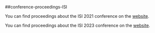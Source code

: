 ##conference-proceedings-ISI

You can find proceedings about the ISI 2021 conference on the [website](	https://ieeexplore.ieee.org/xpl/conhome/9624673/proceeding).

You can find proceedings about the ISI 2023 conference on the [website](	TAB).
